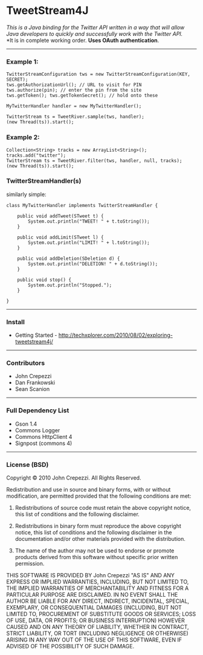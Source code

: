 # TweetStream4J

*This is a Java binding for the Twitter API written in a way that will allow Java developers to quickly and successfully work with the Twitter API.*  
*It is in complete working order.  __Uses OAuth authentication__.

---

### Example 1:

    TwitterStreamConfiguration tws = new TwitterStreamConfiguration(KEY, SECRET);
    tws.getAuthorizationUrl(); // URL to visit for PIN
    tws.authorize(pin); // enter the pin from the site
    tws.getToken(); tws.getTokenSecret(); // hold onto these

    MyTwitterHandler handler = new MyTwitterHandler();    

    TwitterStream ts = TweetRiver.sample(tws, handler);
    (new Thread(ts)).start();

### Example 2:

    Collection<String> tracks = new ArrayList<String>();
    tracks.add("twitter");
    TwitterStream ts = TweetRiver.filter(tws, handler, null, tracks);
    (new Thread(ts)).start();

### TwitterStreamHandler(s)

similarly simple:

    class MyTwitterHandler implements TwitterStreamHandler {

        public void addTweet(STweet t) {
            System.out.println("TWEET! " + t.toString());
        }

        public void addLimit(STweet l) {
            System.out.println("LIMIT! " + l.toString());
        }

        public void addDeletion(SDeletion d) {
            System.out.println("DELETION! " + d.toString());
        }
        
        public void stop() {
            System.out.println("Stopped.");
        }

    }

---

### Install

* Getting Started - http://techxplorer.com/2010/08/02/exploring-tweetstream4j/

---

### Contributors

* John Crepezzi
* Dan Frankowski
* Sean Scanion

---

### Full Dependency List

* Gson 1.4
* Commons Logger
* Commons HttpClient 4
* Signpost (commons 4)


---

### License (BSD)

Copyright © 2010 John Crepezzi. All Rights Reserved.

Redistribution and use in source and binary forms, with or without modification, are permitted provided that the following conditions are met:

1. Redistributions of source code must retain the above copyright notice, this list of conditions and the following disclaimer.

2. Redistributions in binary form must reproduce the above copyright notice, this list of conditions and the following disclaimer in the documentation and/or other materials provided with the distribution.

3. The name of the author may not be used to endorse or promote products derived from this software without specific prior written permission.

THIS SOFTWARE IS PROVIDED BY John Crepezzi "AS IS" AND ANY EXPRESS OR IMPLIED WARRANTIES, INCLUDING, BUT NOT LIMITED TO, THE IMPLIED WARRANTIES OF MERCHANTABILITY AND FITNESS FOR A PARTICULAR PURPOSE ARE DISCLAIMED. IN NO EVENT SHALL THE AUTHOR BE LIABLE FOR ANY DIRECT, INDIRECT, INCIDENTAL, SPECIAL, EXEMPLARY, OR CONSEQUENTIAL DAMAGES (INCLUDING, BUT NOT LIMITED TO, PROCUREMENT OF SUBSTITUTE GOODS OR SERVICES; LOSS OF USE, DATA, OR PROFITS; OR BUSINESS INTERRUPTION) HOWEVER CAUSED AND ON ANY THEORY OF LIABILITY, WHETHER IN CONTRACT, STRICT LIABILITY, OR TORT (INCLUDING NEGLIGENCE OR OTHERWISE) ARISING IN ANY WAY OUT OF THE USE OF THIS SOFTWARE, EVEN IF ADVISED OF THE POSSIBILITY OF SUCH DAMAGE.